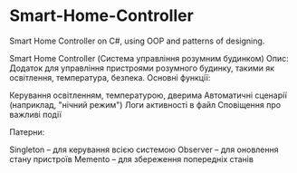# Smart-Home-Controller
Smart Home Controller on C#, using OOP and patterns of designing.

Smart Home Controller (Система управління розумним будинком)
Опис: Додаток для управління пристроями розумного будинку, такими як освітлення, температура, безпека.
Основні функції:

Керування освітленням, температурою, дверима
Автоматичні сценарії (наприклад, "нічний режим")
Логи активності в файл
Сповіщення про важливі події

Патерни:

Singleton – для керування всією системою
Observer – для оновлення стану пристроїв
Memento – для збереження попередніх станів